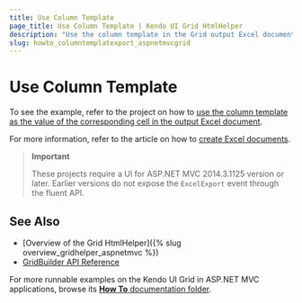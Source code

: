 ```yaml
---
title: Use Column Template
page_title: Use Column Template | Kendo UI Grid HtmlHelper
description: "Use the column template in the Grid output Excel document."
slug: howto_columntemplatexport_aspnetmvcgrid
---
```


# Use Column Template

To see the example, refer to the project on how to [use the column template as the value of the corresponding cell in the output Excel document](https://github.com/telerik/ui-for-aspnet-mvc-examples/tree/master/grid/column-template-excel).

For more information, refer to the article on how to [create Excel documents](http://docs.telerik.com/kendo-ui/framework/excel/introduction#create-excel-document).

> **Important**
>
> These projects require a UI for ASP.NET MVC 2014.3.1125 version or later. Earlier versions do not expose the `ExcelExport` event through the fluent API.

## See Also

* [Overview of the Grid HtmlHelper]({% slug overview_gridhelper_aspnetmvc %})
* [GridBuilder API Reference](/api/Kendo.Mvc.UI.Fluent/GridBuilder)

For more runnable examples on the Kendo UI Grid in ASP.NET MVC applications, browse its [**How To** documentation folder](/helpers/grid/how-to/Appearance/).
